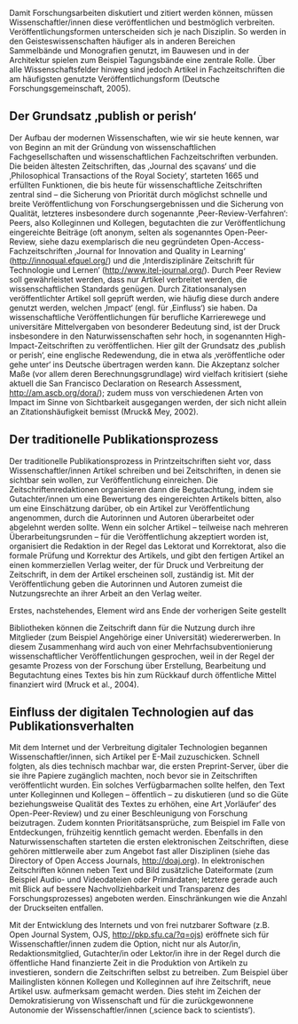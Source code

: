 <!-- filename: 02_Traditionelle_wissenschaftliche_Publikationen_und_der_Einfluss_der_Digitalisierung.md -->
<!-- title: Traditionelle wissenschaftliche Publikationen und der Einfluss der Digitalisierung -->

Damit Forschungsarbeiten diskutiert und zitiert werden können, müssen Wissenschaftler/innen diese veröffentlichen und bestmöglich verbreiten. Veröffentlichungsformen unterscheiden sich je nach Disziplin. So werden in den Geisteswissenschaften häufiger als in anderen Bereichen Sammelbände und Monografien genutzt, im Bauwesen und in der Architektur spielen zum Beispiel Tagungsbände eine zentrale Rolle. Über alle Wissenschaftsfelder hinweg sind jedoch Artikel in Fachzeitschriften die am häufigsten genutzte Veröffentlichungsform (Deutsche Forschungsgemeinschaft, 2005).

## Der Grundsatz ‚publish or perish‘

Der Aufbau der modernen Wissenschaften, wie wir sie heute kennen, war von Beginn an mit der Gründung von wissenschaftlichen Fachgesellschaften und wissenschaftlichen Fachzeitschriften verbunden. Die beiden ältesten Zeitschriften, das ‚Journal des sçavans‘ und die ‚Philosophical Transactions of the Royal Society‘, starteten 1665 und erfüllten Funktionen, die bis heute für wissenschaftliche Zeitschriften zentral sind – die Sicherung von Priorität durch möglichst schnelle und breite Veröffentlichung von Forschungsergebnissen und die Sicherung von Qualität, letzteres insbesondere durch sogenannte ‚Peer-Review-Verfahren‘: Peers, also Kolleginnen und Kollegen, begutachten die zur Veröffentlichung eingereichte Beiträge (oft anonym, selten als sogenanntes Open-Peer-Review, siehe dazu exemplarisch die neu gegründeten Open-Access-Fachzeitschriften ‚Journal for Innovation and Quality in Learning‘ (http://innoqual.efquel.org/) und die ‚Interdisziplinäre Zeitschrift für Technologie und Lernen‘ (http://www.itel-journal.org/). Durch Peer Review soll gewährleistet werden, dass nur Artikel verbreitet werden, die wissenschaftlichen Standards genügen. Durch Zitationsanalysen veröffentlichter Artikel soll geprüft werden, wie häufig diese durch andere genutzt werden, welchen ‚Impact‘ (engl. für ‚Einfluss‘) sie haben. Da wissenschaftliche Veröffentlichungen für berufliche Karrierewege und universitäre Mittelvergaben von besonderer Bedeutung sind, ist der Druck insbesondere in den Naturwissenschaften sehr hoch, in sogenannten High-Impact-Zeitschriften zu veröffentlichen. Hier gilt der Grundsatz des ‚publish or perish‘, eine englische Redewendung, die in etwa als ‚veröffentliche oder gehe unter‘ ins Deutsche übertragen werden kann. Die Akzeptanz solcher Maße (vor allem deren Berechnungsgrundlage) wird vielfach kritisiert (siehe aktuell die San Francisco Declaration on Research Assessment, http://am.ascb.org/dora/); zudem muss von verschiedenen Arten von Impact im Sinne von Sichtbarkeit ausgegangen werden, der sich nicht allein an Zitationshäufigkeit bemisst (Mruck& Mey, 2002).

## Der traditionelle Publikationsprozess

Der traditionelle Publikationsprozess in Printzeitschriften sieht vor, dass Wissenschaftler/innen Artikel schreiben und bei Zeitschriften, in denen sie sichtbar sein wollen, zur Veröffentlichung einreichen. Die Zeitschriftenredaktionen organisieren dann die Begutachtung, indem sie Gutachter/innen um eine Bewertung des eingereichten Artikels bitten, also um eine Einschätzung darüber, ob ein Artikel zur Veröffentlichung angenommen, durch die Autorinnen und Autoren überarbeitet oder abgelehnt werden sollte. Wenn ein solcher Artikel – teilweise nach mehreren Überarbeitungsrunden – für die Veröffentlichung akzeptiert worden ist, organisiert die Redaktion in der Regel das Lektorat und Korrektorat, also die formale Prüfung und Korrektur des Artikels, und gibt den fertigen Artikel an einen kommerziellen Verlag weiter, der für Druck und Verbreitung der Zeitschrift, in dem der Artikel erscheinen soll, zuständig ist. Mit der Veröffentlichung geben die Autorinnen und Autoren zumeist die Nutzungsrechte an ihrer Arbeit an den Verlag weiter.

Erstes, nachstehendes, Element wird ans Ende der vorherigen Seite gestellt

Bibliotheken können die Zeitschrift dann für die Nutzung durch ihre Mitglieder (zum Beispiel Angehörige einer Universität) wiedererwerben. In diesem Zusammenhang wird auch von einer Mehrfachsubventionierung wissenschaftlicher Veröffentlichungen gesprochen, weil in der Regel der gesamte Prozess von der Forschung über Erstellung, Bearbeitung und Begutachtung eines Textes bis hin zum Rückkauf durch öffentliche Mittel finanziert wird (Mruck et al., 2004).

## Einfluss der digitalen Technologien auf das Publikationsverhalten

Mit dem Internet und der Verbreitung digitaler Technologien begannen Wissenschaftler/innen, sich Artikel per E-Mail zuzuschicken. Schnell folgten, als dies technisch machbar war, die ersten Preprint-Server, über die sie ihre Papiere zugänglich machten, noch bevor sie in Zeitschriften veröffentlicht wurden. Ein solches Verfügbarmachen sollte helfen, den Text unter Kolleginnen und Kollegen – öffentlich – zu diskutieren (und so die Güte beziehungsweise Qualität des Textes zu erhöhen, eine Art ‚Vorläufer‘ des Open-Peer-Review) und zu einer Beschleunigung von Forschung beizutragen. Zudem konnten Prioritätsansprüche, zum Beispiel im Falle von Entdeckungen, frühzeitig kenntlich gemacht werden. Ebenfalls in den Naturwissenschaften starteten die ersten elektronischen Zeitschriften, diese gehören mittlerweile aber zum Angebot fast aller Disziplinen (siehe das Directory of Open Access Journals, http://doaj.org). In elektronischen Zeitschriften können neben Text und Bild zusätzliche Dateiformate (zum Beispiel Audio- und Videodateien oder Primärdaten; letztere gerade auch mit Blick auf bessere Nachvollziehbarkeit und Transparenz des Forschungsprozesses) angeboten werden. Einschränkungen wie die Anzahl der Druckseiten entfallen.

Mit der Entwicklung des Internets und von frei nutzbarer Software (z.B. Open Journal System, OJS, http://pkp.sfu.ca/?q=ojs) eröffnete sich für Wissenschaftler/innen zudem die Option, nicht nur als Autor/in, Redaktionsmitglied, Gutachter/in oder Lektor/in ihre in der Regel durch die öffentliche Hand finanzierte Zeit in die Produktion von Artikeln zu investieren, sondern die Zeitschriften selbst zu betreiben. Zum Beispiel über Mailinglisten können Kollegen und Kolleginnen auf ihre Zeitschrift, neue Artikel usw. aufmerksam gemacht werden. Dies steht im Zeichen der Demokratisierung von Wissenschaft und für die zurückgewonnene Autonomie der Wissenschaftler/innen (‚science back to scientists‘).
